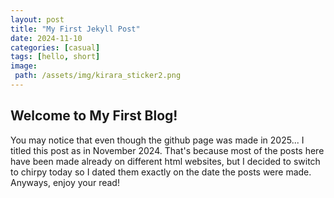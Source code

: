 ```yaml
---
layout: post
title: "My First Jekyll Post"
date: 2024-11-10
categories: [casual]
tags: [hello, short]
image:
 path: /assets/img/kirara_sticker2.png
---
```

## Welcome to My First Blog!

You may notice that even though the github page was made in 2025... I titled this post as in November 2024. That's because most of the posts here have been made already on different html websites, but I decided to switch to chirpy today so I dated them exactly on the date the posts were made. Anyways, enjoy your read!
